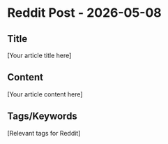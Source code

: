 # Reddit Post - 2026-05-08

## Title
[Your article title here]

## Content
[Your article content here]

## Tags/Keywords
[Relevant tags for Reddit]
